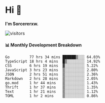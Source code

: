 # Hi 👋

**I'm Sorcererxw.**
 
![visitors](https://visitor-badge.glitch.me/badge?page_id=sorcererxw.sorcererx)

#### 📊 Monthly Development Breakdown

<!--START_SECTION:waka-->
```text
Go         77 hrs 34 mins ██████▒░░░ 64.03%
TypeScript 18 hrs 4 mins  █▒░░░░░░░░ 14.92%
CSS        6 hrs 19 mins  ▓░░░░░░░░░ 5.22%
JavaScript 3 hrs 23 mins  ▒░░░░░░░░░ 2.80%
JSON       2 hrs 51 mins  ▒░░░░░░░░░ 2.36%
Markdown   2 hrs 28 mins  ▒░░░░░░░░░ 2.05%
go.mod     1 hr 44 mins   ▒░░░░░░░░░ 1.43%
Thrift     1 hr 37 mins   ▒░░░░░░░░░ 1.35%
Text       1 hr 21 mins   ▒░░░░░░░░░ 1.12%
TOML       1 hr 2 mins    ▒░░░░░░░░░ 0.86%
```
<!--END_SECTION:waka-->
